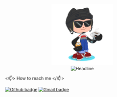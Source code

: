 <div align=center>
        <img src="https://raw.githubusercontent.com/AhmedFathyDev/AhmedFathyDev/main/GitHub.png" alt="GitHub Octocat Drinking a Cup of Coffee" height="200">
    </div>
    <div align=center>
        <img src="https://readme-typing-svg.herokuapp.com?color=%236FDA44&size=32&center=true&vCenter=true&width=600&height=50&lines=Hi+,+I'm+Hung+%F0%9F%91%8B" alt="Headline" />
    </div>

    
<📫> How to reach me </📫>

[![Github badge](https://img.shields.io/badge/khanhhung-100000?style=for-the-badge&logo=github&logoColor=white)](https://github.com/khanhhung111) [![Gmail badge](https://img.shields.io/badge/tvkhung2002@gmail.com-c5221f?style=for-the-badge&logo=gmail&logoColor=white)](mailto:tvkhung2002@gmail.com)
